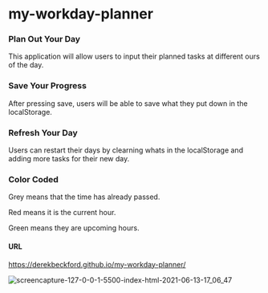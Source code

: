 # my-workday-planner

### Plan Out Your Day

This application will allow users to input their planned tasks at different ours of the day. 

### Save Your Progress

After pressing save, users will be able to save what they put down in the localStorage. 

### Refresh Your Day

Users can restart their days by clearning whats in the localStorage and adding more tasks for their new day.

### Color Coded

Grey means that the time has already passed.

Red means it is the current hour.

Green means they are upcoming hours. 

#### URL
https://derekbeckford.github.io/my-workday-planner/

![screencapture-127-0-0-1-5500-index-html-2021-06-13-17_06_47](https://user-images.githubusercontent.com/82908627/121823466-06a55e80-cc6b-11eb-83bc-151f88bce09a.png)
